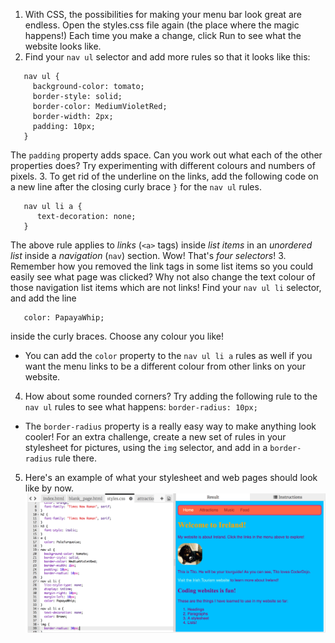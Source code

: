 1. With CSS, the possibilities for making your menu bar look great are endless. Open the styles.css file again \(the place where the magic happens!\) Each time you make a change, click Run to see what the website looks like.
2. Find your `nav ul` selector and add more rules so that it looks like this:
```
   nav ul {
     background-color: tomato;
     border-style: solid;
     border-color: MediumVioletRed;
     border-width: 2px;
     padding: 10px;
   }
```
The `padding` property adds space. Can you work out what each of the other properties does? Try experimenting with different colours and numbers of pixels. 
3. To get rid of the underline on the links, add the following code on a new line after the closing curly brace `}` for the `nav ul` rules.
``` 
   nav ul li a {
      text-decoration: none;
   }
```
The above rule applies to _links_ \(`<a>` tags\) inside _list items_ in an _unordered list_ inside a _navigation_ \(`nav`\) section. Wow! That's _four selectors_!
3. Remember how you removed the link tags in some list items so you could easily see what page was clicked? Why not also change the text colour of those navigation list items which are not links! Find your `nav ul li` selector, and add the line 
   ```
      color: PapayaWhip;
   ``` 
   inside the curly braces. Choose any colour you like! 
 * You can add the `color` property to the `nav ul li a` rules as well if you want the menu links to be a different colour from other links on your website.
4. How about some rounded corners? Try adding the following rule to the `nav ul` rules to see what happens: `border-radius: 10px;`
 * The `border-radius` property is a really easy way to make anything look cooler! For an extra challenge, create a new set of rules in your stylesheet for pictures, using the `img` selector, and add in a `border-radius` rule there.  
5. Here's an example of what your stylesheet and web pages should look like by now. ![](assets/MenuBarFullStyles.png)
